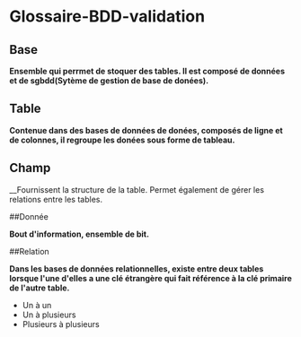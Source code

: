 # Glossaire-BDD-validation

## Base

__Ensemble qui perrmet de stoquer des tables. Il est composé de données et de sgbdd(Sytème de gestion de base de donées).__

## Table 

__Contenue dans des bases de données de donées, composés de ligne et de colonnes, il regroupe les donées sous forme de tableau.__

## Champ

__Fournissent la structure de la table. Permet également de gérer les relations entre les tables.

##Donnée

__Bout d'information, ensemble de bit.__

##Relation 

__Dans les bases de données relationnelles, existe entre deux tables lorsque l'une d'elles a une clé étrangère qui fait référence à la clé primaire de l'autre table.__
- Un à un 
- Un à plusieurs
- Plusieurs à plusieurs
